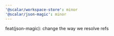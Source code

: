 ```yaml
---
'@scalar/workspace-store': minor
'@scalar/json-magic': minor
---
```


feat(json-magic): change the way we resolve refs
